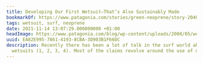 ```yaml
---
title: Developing Our First Wetsuit—That’s Also Sustainably Made
bookmarkOf: https://www.patagonia.com/stories/green-neoprene/story-20409.html
tags: wetsuit, surf, neoprene
date: 2021-11-14 13:07:29.000000000 +01:00
headImage: https://www.patagonia.com/blog/wp-content/uploads/2008/05/wetsuit_mfull_03jpg.jpg
uuid: EA82E995-7861-4193-8CBA-3D903B1F66DC
description: Recently there has been a lot of talk in the surf world about “green”
  wetsuits (1, 2, 3, 4). Most of the claims revolve around the use of neoprene made
---
```

